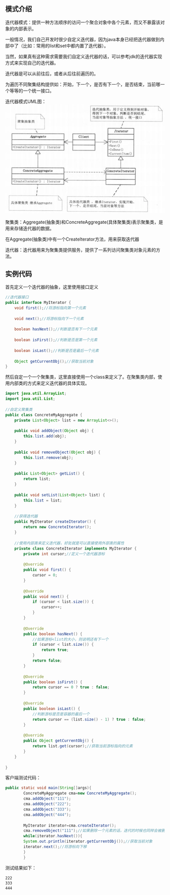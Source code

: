 ## 模式介绍

迭代器模式：提供一种方法顺序的访问一个聚合对象中各个元素，而又不暴露该对象的内部表示。

一般情况，我们自己开发时很少自定义迭代器，因为java本身已经把迭代器做到内部中了（比如：常用的list和set中都内置了迭代器）。

当然，如果真有这种需求需要我们自定义迭代器的话，可以参考jdk的迭代器实现方式来实现自己的迭代器。

迭代器是可以从前往后，或者从后往前遍历的。

为遍历不同聚集结构提供如：开始，下一个，是否有下一个，是否结束，当前哪一个等等的一个统一接口。

迭代器模式UML图：
![](./img.png)

聚集类：Aggregate(抽象类)和ConcreteAggregate(具体聚集类)表示聚集类，是用来存储迭代器的数据。

在Aggregate(抽象类)中有一个CreateIterator方法，用来获取迭代器

迭代器：迭代器用来为聚集类提供服务，提供了一系列访问聚集类对象元素的方法。

## 实例代码

首先定义一个迭代器的抽象，这里使用接口定义

```java
//迭代器接口
public interface MyIterator {
    void first();//将游标指向第一个元素

    void next();//将游标指向下一个元素

    boolean hasNext();//判断是否有下一个元素

    boolean isFirst();//判断是否是第一个元素

    boolean isLast();//判断是否是最后一个元素

    Object getCurrentObj();//获取当前对象
}
```

然后自定一个一个聚集类，这里直接使用一个class来定义了。在聚集类内部，使用内部类的方式来定义迭代器的具体实现。

```java
import java.util.ArrayList;
import java.util.List;

//自定义聚集类
public class ConcreteMyAggregate {
    private List<Object> list = new ArrayList<>();

    public void addObject(Object obj) {
        this.list.add(obj);
    }

    public void removeObject(Object obj) {
        this.list.remove(obj);
    }

    public List<Object> getList() {
        return list;
    }

    public void setList(List<Object> list) {
        this.list = list;
    }

    //获得迭代器
    public MyIterator createIterator() {
        return new ConcreteIterator();
    }

    //使用内部类来定义迭代器，好处就是可以直接使用外部类的属性
    private class ConcreteIterator implements MyIterator {
        private int cursor;//定义一个迭代器游标

        @Override
        public void first() {
            cursor = 0;
        }

        @Override
        public void next() {
            if (cursor < list.size()) {
                cursor++;
            }
        }

        @Override
        public boolean hasNext() {
            //如果游标<list的大小，则说明还有下一个
            if (cursor < list.size()) {
                return true;
            }
            return false;
        }

        @Override
        public boolean isFirst() {
            return cursor == 0 ? true : false;
        }

        @Override
        public boolean isLast() {
            //判断游标是否是容器的最后一个
            return cursor == (list.size() - 1) ? true : false;
        }

        @Override
        public Object getCurrentObj() {
            return list.get(cursor);//获取当前游标指向的元素
        }
    }

}
```

客户端测试代码：

```java
public static void main(String[]args){
        ConcreteMyAggregate cma=new ConcreteMyAggregate();
        cma.addObject("111");
        cma.addObject("222");
        cma.addObject("333");
        cma.addObject("444");

        MyIterator iterator=cma.createIterator();
        cma.removeObject("111");//如果删除一个元素的话，迭代的时候也同样会被删除
        while(iterator.hasNext()){
        System.out.println(iterator.getCurrentObj());//获取当前对象
        iterator.next();//将游标向下移
        }
        }
```

测试结果如下：

```text
222
333
444
```
